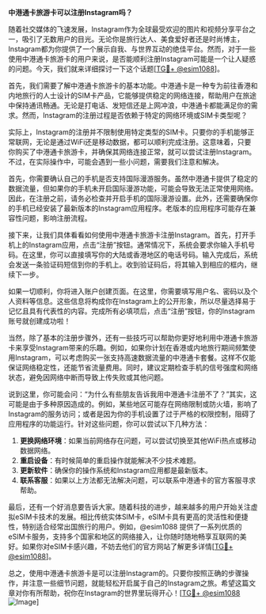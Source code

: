 **中港通卡旅游卡可以注册Instagram吗？**

随着社交媒体的飞速发展，Instagram作为全球最受欢迎的图片和视频分享平台之一，吸引了无数用户的目光。无论你是旅行达人、美食爱好者还是时尚博主，Instagram都为你提供了一个展示自我、与世界互动的绝佳平台。然而，对于一些使用中港通卡旅游卡的用户来说，是否能顺利注册Instagram可能是一个让人疑惑的问题。今天，我们就来详细探讨一下这个话题[[TG💪+ @esim1088](https://t.me/s/esim1088)]。

首先，我们需要了解中港通卡旅游卡的基本功能。中港通卡是一种专为前往香港和内地旅行的人士设计的SIM卡产品，它能够提供稳定的网络连接，帮助用户在旅途中保持通讯畅通。无论是打电话、发短信还是上网冲浪，中港通卡都能满足你的需求。然而，Instagram的注册过程是否依赖于特定的网络环境或SIM卡类型呢？

实际上，Instagram的注册并不限制使用特定类型的SIM卡。只要你的手机能够正常联网，无论是通过WiFi还是移动数据，都可以顺利完成注册。这意味着，只要你购买了中港通卡旅游卡，并确保其网络连接正常，就可以尝试注册Instagram。不过，在实际操作中，可能会遇到一些小问题，需要我们注意和解决。

首先，你需要确认自己的手机是否支持国际漫游服务。虽然中港通卡提供了稳定的数据流量，但如果你的手机未开启国际漫游功能，可能会导致无法正常使用网络。因此，在注册之前，请务必检查并开启手机的国际漫游设置。此外，还需要确保你的手机已经安装了最新版本的Instagram应用程序。老版本的应用程序可能存在兼容性问题，影响注册流程。

接下来，让我们具体看看如何使用中港通卡旅游卡注册Instagram。首先，打开手机上的Instagram应用，点击“注册”按钮。通常情况下，系统会要求你输入手机号码。在这里，你可以直接填写你的大陆或香港地区的电话号码。输入完成后，系统会发送一条验证码短信到你的手机上。收到验证码后，将其输入到相应的框内，继续下一步。

如果一切顺利，你将进入账户创建页面。在这里，你需要填写用户名、密码以及个人资料等信息。这些信息将构成你在Instagram上的公开形象，所以尽量选择易于记忆且具有代表性的内容。完成所有必填项后，点击“注册”按钮，你的Instagram账号就创建成功啦！

当然，除了基本的注册步骤外，还有一些技巧可以帮助你更好地利用中港通卡旅游卡来享受Instagram带来的乐趣。例如，如果你计划在香港或内地旅行期间频繁使用Instagram，可以考虑购买一张支持高速数据流量的中港通卡套餐。这样不仅能保证网络稳定性，还能节省流量费用。同时，建议定期检查手机的信号强度和网络状态，避免因网络中断而导致上传失败或其他问题。

说到这里，你可能会问：“为什么有些朋友告诉我用中港通卡注册不了？”其实，这可能是由于多种原因造成的。例如，某些地区可能存在网络限制或防火墙，影响了Instagram的服务访问；或者是因为你的手机设置了过于严格的权限控制，阻碍了应用程序的功能运行。针对这些问题，你可以尝试以下几种方法：

1. **更换网络环境**：如果当前网络存在问题，可以尝试切换至其他WiFi热点或移动数据网络。
2. **重启设备**：有时候简单的重启操作就能解决不少技术难题。
3. **更新软件**：确保你的操作系统和Instagram应用都是最新版本。
4. **联系客服**：如果以上方法都无法解决问题，可以联系中港通卡的官方客服寻求帮助。

最后，还有一个好消息要告诉大家。随着科技的进步，越来越多的用户开始关注虚拟eSIM卡技术的发展。相比传统实体SIM卡，eSIM卡具有更高的灵活性和便捷性，特别适合经常出国旅行的用户。例如，@esim1088 提供了一系列优质的eSIM卡服务，支持多个国家和地区的网络接入，让你随时随地畅享互联网的美好。如果你对eSIM卡感兴趣，不妨去他们的官方网站了解更多详情[[TG💪+ @esim1088](https://t.me/s/esim1088)]。

总之，使用中港通卡旅游卡是可以注册Instagram的。只要你按照正确的步骤操作，并注意一些细节问题，就能轻松开启属于自己的Instagram之旅。希望这篇文章对你有所帮助，祝你在Instagram的世界里玩得开心！[[TG💪+ @esim1088](https://t.me/s/esim1088) ![Image](https://i.postimg.cc/4NQfJmqS/Snipaste-2025-05-13-00-14-12.png)]